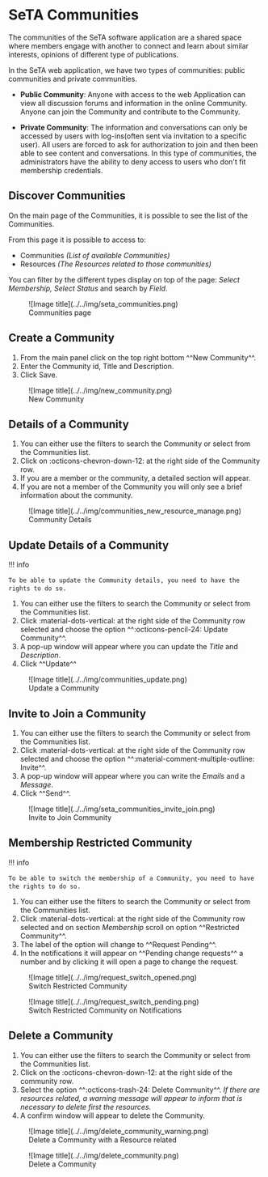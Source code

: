 # SeTA Communities
The communities of the SeTA software application are a shared space where members engage with another to connect and learn about similar interests, opinions of different type of publications. 

In the SeTA web application, we have two types of communities: public communities and private communities.   

* **Public Community**:  Anyone with access to the web Application can view all discussion forums and information in the online Community. Anyone can join the Community and contribute to the Community.   

* **Private Community**:  The information and conversations can only be accessed by users with log-ins(often sent via invitation to a specific user). All users are forced to ask for authorization to join and then been able to see content and conversations. In this type of communities, the administrators have the ability to deny access to users who don't fit membership credentials.

## Discover Communities

On the main page of the Communities, it is possible to see the list of the Communities.

From this page it is possible to access to:

- Communities *(List of available Communities)*        
- Resources *(The Resources related to those communities)*        

You can filter by the different types display on top of the page: *Select Membership, Select Status* and search by *Field*.                  


<figure markdown>
  ![Image title](../../img/seta_communities.png)
  <figcaption>Communities page</figcaption>
</figure>


   
## Create a Community
                     
1. From the main panel click on the top right bottom ^^New Community^^.  
3. Enter the Community id, Title and Description.  
4. Click Save.         

<figure markdown>
  ![Image title](../../img/new_community.png)
  <figcaption>New Community</figcaption>
</figure>



## Details of a Community                
                        
1. You can either use the filters to search the Community or select from the Communities list.      
2. Click on :octicons-chevron-down-12: at the right side of the Community row.  
3. If you are a member or the community, a detailed section will appear.  
4. If you are not a member of the Community you will only see a brief information about the community.     


<figure markdown>
  ![Image title](../../img/communities_new_resource_manage.png)
  <figcaption>Community Details</figcaption>
</figure>



## Update Details of a Community                

!!! info 

    To be able to update the Community details, you need to have the rights to do so.

1. You can either use the filters to search the Community or select from the Communities list.      
2. Click  :material-dots-vertical: at the right side of the Community row selected and choose the option  ^^:octicons-pencil-24: Update Community^^.       
3. A pop-up window will appear where you can update the *Title* and *Description*.      
4. Click ^^Update^^       

<figure markdown>
  ![Image title](../../img/communities_update.png)
  <figcaption>Update a Community</figcaption>
</figure>

## Invite to Join a Community

1. You can either use the filters to search the Community or select from the Communities list.      
2. Click  :material-dots-vertical: at the right side of the Community row selected and choose the option ^^:material-comment-multiple-outline: Invite^^.    
3. A pop-up window will appear where you can write the *Emails* and a *Message*.      
4. Click ^^Send^^.       

<figure markdown>
  ![Image title](../../img/seta_communities_invite_join.png)
  <figcaption>Invite to Join Community</figcaption>
</figure>


## Membership Restricted Community                

!!! info 

    To be able to switch the membership of a Community, you need to have the rights to do so.

1. You can either use the filters to search the Community or select from the Communities list.      
2. Click  :material-dots-vertical: at the right side of the Community row selected and on section *Membership* scroll on option ^^Restricted Community^^.          
3. The label of the option will change to ^^Request Pending^^.        
4. In the notifications it will appear on ^^Pending change requests^^ a number and by clicking it will open a page to change the request.

<figure markdown>
  ![Image title](../../img/request_switch_opened.png)
  <figcaption>Switch Restricted Community</figcaption>
</figure>

<figure markdown>
  ![Image title](../../img/request_switch_pending.png)
  <figcaption>Switch Restricted Community on Notifications</figcaption>
</figure>

## Delete a Community

1. You can either use the filters to search the Community or select from the Communities list.      
2. Click on the :octicons-chevron-down-12: at the right side of the community row.    
3. Select the option ^^:octicons-trash-24: Delete Community^^.  *If there are resources related, a warning message will appear to inform that is necessary to delete first the resources.*             
5. A confirm window will appear to delete the Community.              

<figure markdown>
  ![Image title](../../img/delete_community_warning.png)
  <figcaption>Delete a Community with a Resource related</figcaption>
</figure>

<figure markdown>
  ![Image title](../../img/delete_community.png)
  <figcaption>Delete a Community</figcaption>
</figure>
      

